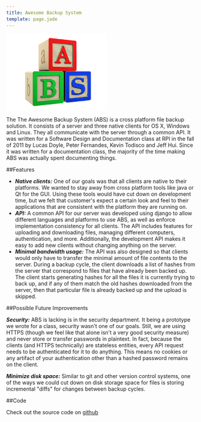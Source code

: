 ```yaml
---
title: Awesome Backup System
template: page.jade
---
```


<div class="media-container">

<img src="/img/projects/abs.png">

</div>

The The Awesome Backup System (ABS) is a cross platform file backup solution. It consists of a server and three native clients for OS X, Windows and Linux. They all communicate with the server through a common API. It was written for a Software Design and Documentation class at RPI in the fall of 2011 by Lucas Doyle, Peter Fernandes, Kevin Todisco and Jeff Hui. Since it was written for a documentation class, the majority of the time making ABS was actually spent documenting things.

##Features

- ***Native clients:*** One of our goals was that all clients are native to their platforms. We wanted to stay away from cross platform tools like java or Qt for the GUI. Using these tools would have cut down on development time, but we felt that customer's expect a certain look and feel to their applications that are consistent with the platform they are running on.
- ***API:*** A common API for our server was developed using django to allow different languages and platforms to use ABS, as well as enforce implementation consistency for all clients. The API includes features for uploading and downloading files, managing different computers, authentication, and more. Additionally, the development API makes it easy to add new clients without changing anything on the server.
- ***Minimal bandwidth usage:*** The API was also designed so that clients would only have to transfer the minimal amount of file contents to the server. During a backup cycle, the client downloads a list of hashes from the server that correspond to files that have already been backed up. The client starts generating hashes for all the files it is currently trying to back up, and if any of them match the old hashes downloaded from the server, then that particular file is already backed up and the upload is skipped.


##Possible Future Improvements

***Security:*** ABS is lacking is in the security department. It being a prototype we wrote for a class, security wasn't one of our goals. Still, we are using HTTPS (though we feel like that alone isn't a very good security measure) and never store or transfer passwords in plaintext. In fact, because the clients (and HTTPS technically) are stateless entities, every API request needs to be authenticated for it to do anything. This means no cookies or any artifact of your authentication other than a hashed password remains on the client.

***Minimize disk space:*** Similar to git and other version control systems, one of the ways we could cut down on disk storage space for files is storing incremental "diffs" for changes between backup cycles.

##Code

Check out the source code on [github](https://github.com/Lorem/ABS)
